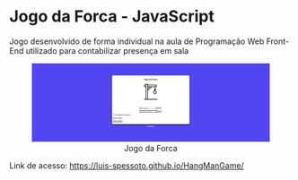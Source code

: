 <h1>Jogo da Forca - JavaScript</h1>

<p1>Jogo desenvolvido de forma individual na aula de Programação Web Front-End utilizado para contabilizar presença em sala</p1>

<div align="center">
 <figure>
  <img src="Forca.png" alt="Imagem jogo">
  <figcaption>Jogo da Forca</figcaption>
 </figure>
</div>

<p2>Link de acesso: https://luis-spessoto.github.io/HangManGame/</p2>
